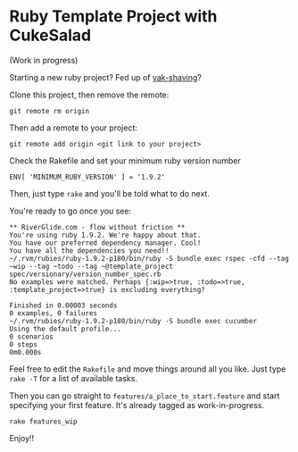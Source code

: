 # Ruby Template Project with CukeSalad

(Work in progress)

Starting a new ruby project? Fed up of [yak-shaving](http://www.urbandictionary.com/define.php?term=yak%20shaving)?

Clone this project, then remove the remote:

    git remote rm origin

Then add a remote to your project:

    git remote add origin <git link to your project>

Check the Rakefile and set your minimum ruby version number
   
    ENV[ 'MINIMUM_RUBY_VERSION' ] = '1.9.2'

Then, just type `rake` and you'll be told what to do next.

You're ready to go once you see:

    ** RiverGlide.com - flow without friction **
    You're using ruby 1.9.2. We're happy about that.
    You have our preferred dependency manager. Cool!
    You have all the dependencies you need!!
    ~/.rvm/rubies/ruby-1.9.2-p180/bin/ruby -S bundle exec rspec -cfd --tag ~wip --tag ~todo --tag ~@template_project spec/versionary/version_number_spec.rb
    No examples were matched. Perhaps {:wip=>true, :todo=>true, :template_project=>true} is excluding everything?

    Finished in 0.00003 seconds
    0 examples, 0 failures
    ~/.rvm/rubies/ruby-1.9.2-p180/bin/ruby -S bundle exec cucumber 
    Using the default profile...
    0 scenarios
    0 steps
    0m0.000s

Feel free to edit the `Rakefile` and move things around all you like. Just type `rake -T` for a list of available tasks.

Then you can go straight to `features/a_place_to_start.feature` and start specifying your first feature. It's already tagged as work-in-progress.

    rake features_wip

Enjoy!!
